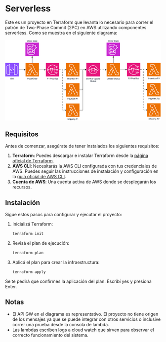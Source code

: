 # Serverless

Este es un proyecto en Terraform que levanta lo necesario para correr el patrón de Two-Phase Commit (2PC) en AWS utilizando componentes serverless. Como se muestra en el siguiente diagrama:

![Demo Serverless](images/demo_serverless.png)


## Requisitos

Antes de comenzar, asegúrate de tener instalados los siguientes requisitos:

1. **Terraform**: Puedes descargar e instalar Terraform desde la [página oficial de Terraform](https://www.terraform.io/downloads.html).
2. **AWS CLI**: Necesitarás la AWS CLI configurada con tus credenciales de AWS. Puedes seguir las instrucciones de instalación y configuración en la [guía oficial de AWS CLI](https://docs.aws.amazon.com/cli/latest/userguide/cli-configure-quickstart.html).
3. **Cuenta de AWS**: Una cuenta activa de AWS donde se desplegarán los recursos.

## Instalación

Sigue estos pasos para configurar y ejecutar el proyecto:

1. Inicializá Terraform:
    ```bash
    terraform init
    ```
2. Revisá el plan de ejecución:
    ```bash
    terraform plan
    ```
3. Aplicá el plan para crear la infraestructura:
    ```bash
    terraform apply
    ```
Se te pedirá que confirmes la aplicación del plan. Escribí yes y presiona Enter.

## Notas

- El API GW en el diagrama es representativo. El proyecto no tiene origen de los mensajes ya que se puede integrar con otros servicios o inclusive correr una prueba desde la consola de lambda.
- Las lambdas escriben logs a cloud watch que sirven para observar el correcto funcionamiento del sistema.
